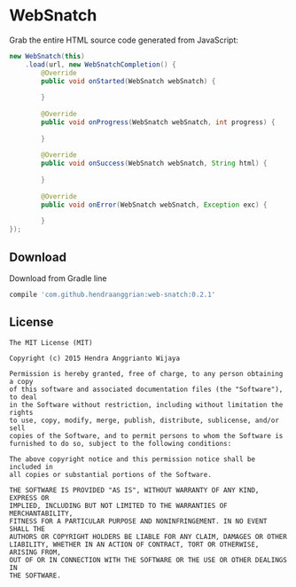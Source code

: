 WebSnatch
=========

Grab the entire HTML source code generated from JavaScript:

```java
new WebSnatch(this)
    .load(url, new WebSnatchCompletion() {
        @Override
        public void onStarted(WebSnatch webSnatch) {
        
        }
        
        @Override
        public void onProgress(WebSnatch webSnatch, int progress) {
        
        }
        
        @Override
        public void onSuccess(WebSnatch webSnatch, String html) {
            
        }
        
        @Override
        public void onError(WebSnatch webSnatch, Exception exc) {
        
        }
});
```


Download
--------

Download from Gradle line

```gradle
compile 'com.github.hendraanggrian:web-snatch:0.2.1'
```


License
--------

    The MIT License (MIT)

    Copyright (c) 2015 Hendra Anggrianto Wijaya
    
    Permission is hereby granted, free of charge, to any person obtaining a copy
    of this software and associated documentation files (the "Software"), to deal
    in the Software without restriction, including without limitation the rights
    to use, copy, modify, merge, publish, distribute, sublicense, and/or sell
    copies of the Software, and to permit persons to whom the Software is
    furnished to do so, subject to the following conditions:
    
    The above copyright notice and this permission notice shall be included in
    all copies or substantial portions of the Software.
    
    THE SOFTWARE IS PROVIDED "AS IS", WITHOUT WARRANTY OF ANY KIND, EXPRESS OR
    IMPLIED, INCLUDING BUT NOT LIMITED TO THE WARRANTIES OF MERCHANTABILITY,
    FITNESS FOR A PARTICULAR PURPOSE AND NONINFRINGEMENT. IN NO EVENT SHALL THE
    AUTHORS OR COPYRIGHT HOLDERS BE LIABLE FOR ANY CLAIM, DAMAGES OR OTHER
    LIABILITY, WHETHER IN AN ACTION OF CONTRACT, TORT OR OTHERWISE, ARISING FROM,
    OUT OF OR IN CONNECTION WITH THE SOFTWARE OR THE USE OR OTHER DEALINGS IN
    THE SOFTWARE.
